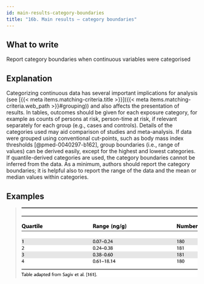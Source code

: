 ```yaml
---
id: main-results-category-boundaries
title: "16b. Main results – category boundaries"
---
```


## What to write

Report category boundaries when continuous variables were categorised

## Explanation

Categorizing continuous data has several important implications for
analysis (see [{{< meta items.matching-criteria.title >}}]({{< meta items.matching-criteria.web_path >}}#grouping)) and
also affects the presentation of results. In tables, outcomes should be
given for each exposure category, for example as counts of persons at
risk, person-time at risk, if relevant separately for each group (e.g.,
cases and controls). Details of the categories used may aid comparison
of studies and meta-analysis. If data were grouped using conventional
cut-points, such as body mass index thresholds [@pmed-0040297-b162],
group boundaries (i.e., range of values) can be derived easily, except
for the highest and lowest categories. If quantile-derived categories
are used, the category boundaries cannot be inferred from the data. As a
minimum, authors should report the category boundaries; it is helpful
also to report the range of the data and the mean or median values
within categories.

## Examples

> !["Polychlorinated Biphenyls in Cord Serum [@pmed-0040297-b156]"](../uploads/pmed.0040297.t005.jpg)
